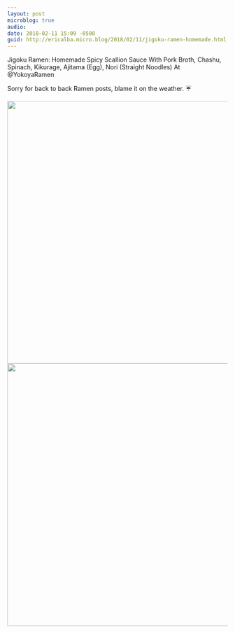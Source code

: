 ```yaml
---
layout: post
microblog: true
audio: 
date: 2018-02-11 15:09 -0500
guid: http://ericalba.micro.blog/2018/02/11/jigoku-ramen-homemade.html
---
```

Jigoku Ramen: Homemade Spicy Scallion Sauce With Pork Broth, Chashu, Spinach, Kikurage, Ajitama (Egg), Nori (Straight Noodles)
At @YokoyaRamen

Sorry for back to back Ramen posts, blame it on the weather. ☔️

<img src="http://micro.ericalba.com/uploads/2018/5df8e0f347.jpg" width="600" height="600" /><img src="http://micro.ericalba.com/uploads/2018/521205055f.jpg" width="600" height="600" />
